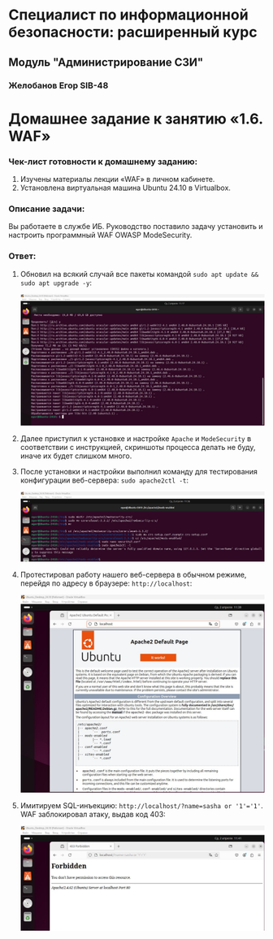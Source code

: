 # Специалист по информационной безопасности: расширенный курс
## Модуль "Администрирование СЗИ"
### Желобанов Егор SIB-48

# Домашнее задание к занятию «1.6. WAF»

### Чек-лист готовности к домашнему заданию:

1. Изучены материалы лекции «WAF» в личном кабинете.
2. Установлена виртуальная машина Ubuntu 24.10 в Virtualbox.

### Описание задачи:

Вы работаете в службе ИБ. Руководство поставило задачу установить и настроить программный WAF OWASP ModeSecurity.

### Ответ:

1. Обновил на всякий случай все пакеты командой `sudo apt update && sudo apt upgrade -y`:

    ![](assets/1_update_upgrade_packages.jpg)

2. Далее приступил к установке и настройке `Apache` и `ModeSecurity` в соответствии с инструкцией, скриншоты процесса делать не буду, иначе их будет слишком много.
3. После установки и настройки выполнил команду для тестирования конфигурации веб-сервера: `sudo apache2ctl -t`:

   ![](assets/2_test_config_apache.jpg)

4. Протестировал работу нашего веб-сервера в обычном режиме, перейдя по адресу в браузере: `http://localhost`:

   ![](assets/3_apache_normal_mode.jpg)

5. Имитируем SQL-инъекцию: `http://localhost/?name=sasha or '1'='1'`. WAF заблокировал атаку, выдав код 403:

   ![](assets/4_apache_sql_injection.jpg)
